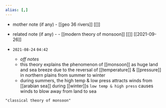 ```yaml
---
alias: [,]
---
```

- mother note (if any)
		- [[geo 36 rivers]] [[]]
- related note (if any) -
		- [[modern theory of monsoon]] [[]]
[[2021-09-26]]

- `2021-08-24`  `04:42`
	- _off notes_
	- this theory explains the phenomenon of [[monsoon]] as huge land and sea breeze due to the reversal of [[temperature]] & [[pressure]] in northern plains from summer to winter
	- during summers, the high temp & low press attracts winds from [[arabian sea]] during [[winter]]s `low temp & high press` causes winds to blow away from land to sea

```query
"classical theory of monsoon"
```